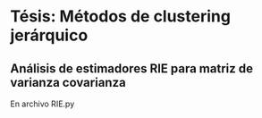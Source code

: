 # Tésis: Métodos de clustering jerárquico

## Análisis de estimadores RIE para matriz de varianza covarianza


En archivo RIE.py
